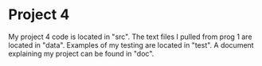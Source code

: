 # Project 4
My project 4 code is located in "src". The text files I pulled from prog 1 are located in "data". Examples of my testing are located in "test". A document explaining my project can be found in "doc".
